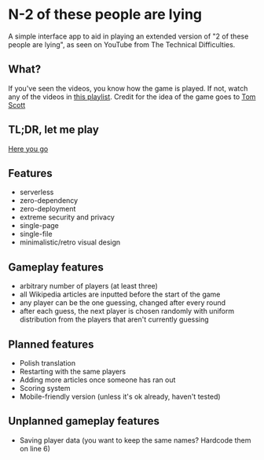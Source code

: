 # N-2 of these people are lying
A simple interface app to aid in playing an extended version of "2 of these people are lying", as seen on YouTube from The Technical Difficulties.

## What?
If you've seen the videos, you know how the game is played. If not, watch any of the videos in [this playlist](https://www.youtube.com/watch?v=3UAOs9B9UH8&list=PLfx61sxf1Yz2I-c7eMRk9wBUUDCJkU7H0). Credit for the idea of the game goes to [Tom Scott](https://www.youtube.com/c/TomScottGo)

## TL;DR, let me play
[Here you go](https://htmlpreview.github.io/?https://github.com/Joald/N-2-of-these-people-are-lying/blob/main/game.html)

## Features
- serverless
- zero-dependency
- zero-deployment
- extreme security and privacy
- single-page
- single-file
- minimalistic/retro visual design

## Gameplay features
- arbitrary number of players (at least three)
- all Wikipedia articles are inputted before the start of the game
- any player can be the one guessing, changed after every round
- after each guess, the next player is chosen randomly with uniform distribution from the players that aren't currently guessing 

## Planned features
- Polish translation
- Restarting with the same players
- Adding more articles once someone has ran out
- Scoring system
- Mobile-friendly version (unless it's ok already, haven't tested)

## Unplanned gameplay features
- Saving player data (you want to keep the same names? Hardcode them on line 6)
